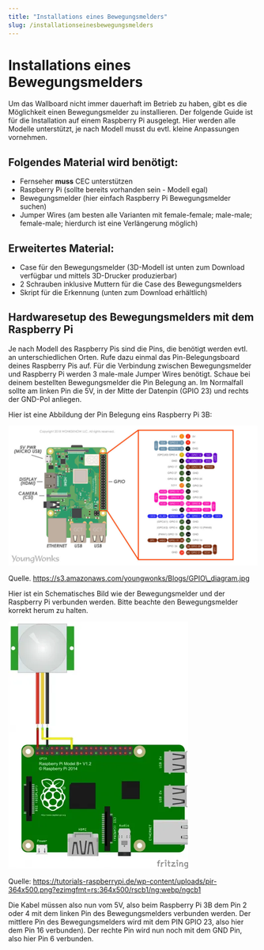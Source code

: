 ```yaml
---
title: "Installations eines Bewegungsmelders"
slug: /installationseinesbewegungsmelders
---
```


# Installations eines Bewegungsmelders

Um das Wallboard nicht immer dauerhaft im Betrieb zu haben, gibt es die Möglichkeit einen Bewegungsmelder zu installieren. Der folgende Guide ist für die Installation auf einem Raspberry Pi ausgelegt. Hier werden alle Modelle unterstützt, je nach Modell musst du evtl. kleine Anpassungen vornehmen.



## Folgendes Material wird benötigt:



* Fernseher **muss** CEC unterstützen
* Raspberry Pi (sollte bereits vorhanden sein - Modell egal)
* Bewegungsmelder (hier einfach Raspberry Pi Bewegungsmelder suchen)
* Jumper Wires (am besten alle Varianten mit female-female; male-male; female-male; hierdurch ist eine Verlängerung möglich)



## Erweitertes Material:



* Case für den Bewegungsmelder (3D-Modell ist unten zum Download verfügbar und mittels 3D-Drucker produzierbar)
* 2 Schrauben inklusive Muttern für die Case des Bewegungsmelders
* Skript für die Erkennung (unten zum Download erhältlich)



## Hardwaresetup des Bewegungsmelders mit dem Raspberry Pi



Je nach Modell des Raspberry Pis sind die Pins, die benötigt werden evtl. an unterschiedlichen Orten. Rufe dazu einmal das Pin-Belegungsboard deines Raspberry Pis auf. Für die Verbindung zwischen Bewegungsmelder und Raspberry Pi werden 3 male-male Jumper Wires benötigt. Schaue bei deinem bestellten Bewegungsmelder die Pin Belegung an. Im Normalfall sollte am linken Pin die 5V, in der Mitte der Datenpin (GPIO 23) und rechts der GND-Pol anliegen.



Hier ist eine Abbildung der Pin Belegung eins Raspberry Pi 3B:


![](/img/GPIO_diagram-1024x576.jpeg)

Quelle. https://s3.amazonaws.com/youngwonks/Blogs/GPIO\_diagram.jpg




Hier ist ein Schematisches Bild wie der Bewegungsmelder und der Raspberry Pi verbunden werden. Bitte beachte den Bewegungsmelder korrekt herum zu halten.


![](/img/pir-364x500-1.webp)

Quelle: https://tutorials-raspberrypi.de/wp-content/uploads/pir-364x500.png?ezimgfmt=rs:364x500/rscb1/ng:webp/ngcb1




Die Kabel müssen also nun vom 5V, also beim Raspberry Pi 3B dem Pin 2 oder 4 mit dem linken Pin des Bewegungsmelders verbunden werden. Der mittlere Pin des Bewegungsmelders wird mit dem PIN GPIO 23, also hier dem Pin 16 verbunden). Der rechte Pin wird nun noch mit dem GND Pin, also hier Pin 6 verbunden.